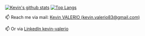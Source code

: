 [![Kevin's github stats](https://github-readme-stats.vercel.app/api?username=kevin-valerio)](https://github.com/anuraghazra/github-readme-stats)
[![Top Langs](https://github-readme-stats.vercel.app/api/top-langs/?username=kevin-valerio&layout=compact)](https://github.com/anuraghazra/github-readme-stats)

📫 Reach me via mail: [Kevin VALERIO (kevin.valerio83@gmail.com)](mailto:kevin.valerio83@gmail.com) 

📫 Or via [LinkedIn kevin-valerio](https://www.linkedin.com/in/kevin-valerio/)
